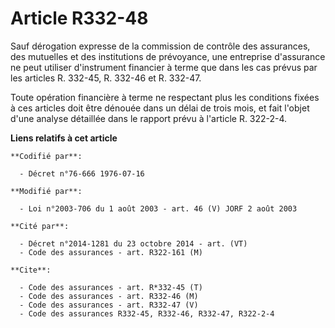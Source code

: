 # Article R332-48

Sauf dérogation expresse de la commission de contrôle des assurances, des mutuelles et des institutions de prévoyance, une
entreprise d'assurance ne peut utiliser d'instrument financier à terme que dans les cas prévus par les articles R. 332-45, R.
332-46 et R. 332-47.

Toute opération financière à terme ne respectant plus les conditions fixées à ces articles doit être dénouée dans un délai de
trois mois, et fait l'objet d'une analyse détaillée dans le rapport prévu à l'article R. 322-2-4.

**Liens relatifs à cet article**

	**Codifié par**:

	  - Décret n°76-666 1976-07-16

	**Modifié par**:

	  - Loi n°2003-706 du 1 août 2003 - art. 46 (V) JORF 2 août 2003

	**Cité par**:

	  - Décret n°2014-1281 du 23 octobre 2014 - art. (VT)
	  - Code des assurances - art. R322-161 (M)

	**Cite**:

	  - Code des assurances - art. R*332-45 (T)
	  - Code des assurances - art. R332-46 (M)
	  - Code des assurances - art. R332-47 (V)
	  - Code des assurances R332-45, R332-46, R332-47, R322-2-4
